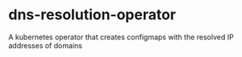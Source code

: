 # dns-resolution-operator
A kubernetes operator that creates configmaps with the resolved IP addresses of domains
